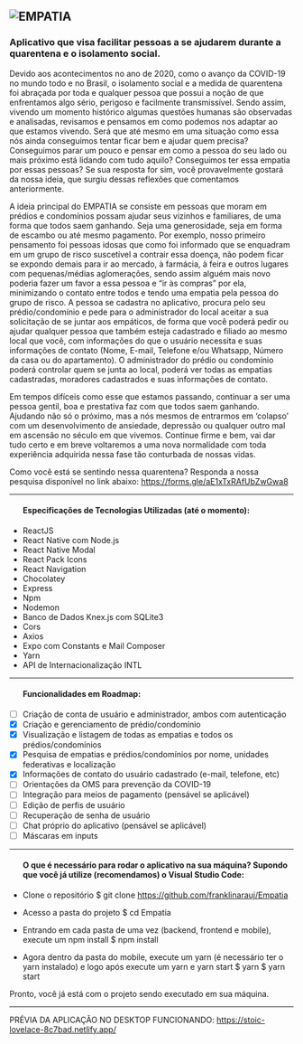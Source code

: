 ![EMPATIA](https://user-images.githubusercontent.com/51242246/82749560-56736800-9d80-11ea-9409-816f670f872b.jpg)
---------------------------------------------------------------------------------------------------------------------------------------------------------------------------------
<h3><b>Aplicativo que visa facilitar pessoas a se ajudarem durante a quarentena e o isolamento social.</h3></b>

Devido aos acontecimentos no ano de 2020, como o avanço da COVID-19 no mundo todo e no Brasil, o isolamento social e a medida de quarentena foi abraçada por toda e qualquer pessoa que possui a noção de que enfrentamos algo sério, perigoso e facilmente transmissível. Sendo assim, vivendo um momento histórico algumas questões humanas são observadas e analisadas, revisamos e pensamos em como podemos nos adaptar ao que estamos vivendo. Será que até mesmo em uma situação como essa nós ainda conseguimos tentar ficar bem e ajudar quem precisa? Conseguimos parar um pouco e pensar em como a pessoa do seu lado ou mais próximo está lidando com tudo aquilo? Conseguimos ter essa empatia por essas pessoas? Se sua resposta for sim, você provavelmente gostará da nossa ideia, que surgiu dessas reflexões que comentamos anteriormente.

A ideia principal do EMPATIA se consiste em pessoas que moram em prédios e condomínios possam ajudar seus vizinhos e familiares, de uma forma que todos saem ganhando. Seja uma generosidade, seja em forma de escambo ou até mesmo pagamento. Por exemplo, nosso primeiro pensamento foi pessoas idosas que como foi informado que se enquadram em um grupo de risco suscetível a contrair essa doença, não podem ficar se expondo demais para ir ao mercado, à farmácia, à feira e outros lugares com pequenas/médias aglomerações, sendo assim alguém mais novo poderia fazer um favor a essa pessoa e “ir às compras” por ela, minimizando o contato entre todos e tendo uma empatia pela pessoa do grupo de risco.
A pessoa se cadastra no aplicativo, procura pelo seu prédio/condomínio e pede para o administrador do local aceitar a sua solicitação de se juntar aos empáticos, de forma que você poderá pedir ou ajudar qualquer pessoa que também esteja cadastrado e filiado ao mesmo local que você, com informações do que o usuário necessita e suas informações de contato (Nome, E-mail, Telefone e/ou Whatsapp, Número da casa ou do apartamento). O administrador do prédio ou condomínio poderá controlar quem se junta ao local, poderá ver todas as empatias cadastradas, moradores cadastrados e suas informações de contato.

Em tempos difíceis como esse que estamos passando, continuar a ser uma pessoa gentil, boa e prestativa faz com que todos saem ganhando. Ajudando não só o próximo, mas a nós mesmos de entrarmos em ‘colapso’ com um desenvolvimento de ansiedade, depressão ou qualquer outro mal em ascensão no século em que vivemos. Continue firme e bem, vai dar tudo certo e em breve voltaremos a uma nova normalidade com toda experiência  adquirida nessa fase tão conturbada de nossas vidas.

Como você está se sentindo nessa quarentena? Responda a nossa pesquisa disponível no link abaixo: https://forms.gle/aE1xTxRAfUbZwGwa8

---------------------------------------------------------------------------------------------------------------------------------------------------------------------------------

<ul><h4>Especificações de Tecnologias Utilizadas (até o momento):</h4></ul>

- ReactJS
- React Native com Node.js
- React Native Modal
- React Pack Icons
- React Navigation
- Chocolatey
- Express
- Npm
- Nodemon
- Banco de Dados Knex.js com SQLite3
- Cors
- Axios
- Expo com Constants e Mail Composer
- Yarn
- API de Internacionalização INTL

---------------------------------------------------------------------------------------------------------------------------------------------------------------------------------

<ul><h4>Funcionalidades em Roadmap:</h4></ul>

- [ ] Criação de conta de usuário e administrador, ambos com autenticação
- [x] Criação e gerenciamento de prédio/condomínio
- [x] Visualização e listagem de todas as empatias e todos os prédios/condomínios
- [x] Pesquisa de empatias e prédios/condomínios por nome, unidades federativas e localização
- [x] Informações de contato do usuário cadastrado (e-mail, telefone, etc)
- [ ] Orientações da OMS para prevenção da COVID-19 
- [ ] Integração para meios de pagamento (pensável se aplicável)
- [ ] Edição de perfis de usuário
- [ ] Recuperação de senha de usuário
- [ ] Chat próprio do aplicativo (pensável se aplicável)
- [ ] Máscaras em inputs

---------------------------------------------------------------------------------------------------------------------------------------------------------------------------------

<ul><h4>O que é necessário para rodar o aplicativo na sua máquina? Supondo que você já utilize (recomendamos) o Visual Studio Code:</h4></ul>

- Clone o repositório
    $ git clone https://github.com/franklinarauj/Empatia

- Acesso a pasta do projeto
    $ cd Empatia
    
- Entrando em cada pasta de uma vez (backend, frontend e mobile), execute um npm install
    $ npm install

- Agora dentro da pasta do mobile, execute um yarn (é necessário ter o yarn instalado) e logo após execute um yarn e yarn start
    $ yarn
    $ yarn start
    
Pronto, você já está com o projeto sendo executado em sua máquina.

---------------------------------------------------------------------------------------------------------------------------------------------------------------------------------

PRÉVIA DA APLICAÇÃO NO DESKTOP FUNCIONANDO: https://stoic-lovelace-8c7bad.netlify.app/
